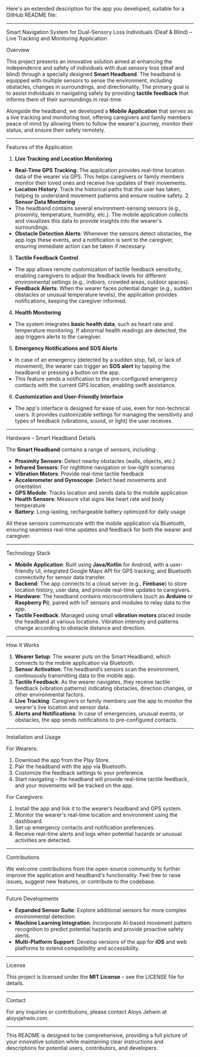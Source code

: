 Here's an extended description for the app you developed, suitable for a GitHub README file:

---

Smart Navigation System for Dual-Sensory Loss Individuals (Deaf & Blind) – Live Tracking and Monitoring Application

Overview

This project presents an innovative solution aimed at enhancing the independence and safety of individuals with dual sensory loss (deaf and blind) through a specially designed **Smart Headband**. The headband is equipped with multiple sensors to sense the environment, including obstacles, changes in surroundings, and directionality. The primary goal is to assist individuals in navigating safely by providing **tactile feedback** that informs them of their surroundings in real-time.

Alongside the headband, we developed a **Mobile Application** that serves as a live tracking and monitoring tool, offering caregivers and family members peace of mind by allowing them to follow the wearer's journey, monitor their status, and ensure their safety remotely.

---

Features of the Application

1. **Live Tracking and Location Monitoring**
- **Real-Time GPS Tracking**: The application provides real-time location data of the wearer via GPS. This helps caregivers or family members monitor their loved ones and receive live updates of their movements.
- **Location History**: Track the historical paths that the user has taken, helping to understand movement patterns and ensure routine safety.
  2. **Sensor Data Monitoring**
- The headband contains several environment-sensing sensors (e.g., proximity, temperature, humidity, etc.). The mobile application collects and visualizes this data to provide insights into the wearer's surroundings.
- **Obstacle Detection Alerts**: Whenever the sensors detect obstacles, the app logs these events, and a notification is sent to the caregiver, ensuring immediate action can be taken if necessary.

3. **Tactile Feedback Control**
- The app allows remote customization of tactile feedback sensitivity, enabling caregivers to adjust the feedback levels for different environmental settings (e.g., indoors, crowded areas, outdoor spaces).
- **Feedback Alerts**: When the wearer faces potential danger (e.g., sudden obstacles or unusual temperature levels), the application provides notifications, keeping the caregiver informed.

4. **Health Monitoring**
- The system integrates **basic health data**, such as heart rate and temperature monitoring. If abnormal health readings are detected, the app triggers alerts to the caregiver.
  
5. **Emergency Notifications and SOS Alerts**
- In case of an emergency (detected by a sudden stop, fall, or lack of movement), the wearer can trigger an **SOS alert** by tapping the headband or pressing a button on the app. 
- This feature sends a notification to the pre-configured emergency contacts with the current GPS location, enabling swift assistance.

6. **Customization and User-Friendly Interface**
- The app's interface is designed for ease of use, even for non-technical users. It provides customizable settings for managing the sensitivity and types of feedback (vibrations, sound, or light) the user receives.

---

Hardware – Smart Headband Details

The **Smart Headband** contains a range of sensors, including:
- **Proximity Sensors**: Detect nearby obstacles (walls, objects, etc.)
- **Infrared Sensors**: For nighttime navigation or low-light scenarios
- **Vibration Motors**: Provide real-time tactile feedback
- **Accelerometer and Gyroscope**: Detect head movements and orientation
- **GPS Module**: Tracks location and sends data to the mobile application
- **Health Sensors**: Measure vital signs like heart rate and body temperature
- **Battery**: Long-lasting, rechargeable battery optimized for daily usage

All these sensors communicate with the mobile application via Bluetooth, ensuring seamless real-time updates and feedback for both the wearer and caregiver.

---

Technology Stack

- **Mobile Application**: Built using **Java/Kotlin** for Android, with a user-friendly UI, integrated Google Maps API for GPS tracking, and Bluetooth connectivity for sensor data transfer.
- **Backend**: The app connects to a cloud server (e.g., **Firebase**) to store location history, user data, and provide real-time updates to caregivers.
- **Hardware**: The headband contains microcontrollers (such as **Arduino** or **Raspberry Pi**), paired with IoT sensors and modules to relay data to the app.
- **Tactile Feedback**: Managed using small **vibration motors** placed inside the headband at various locations. Vibration intensity and patterns change according to obstacle distance and direction.

---

How It Works

1. **Wearer Setup**: The wearer puts on the Smart Headband, which connects to the mobile application via Bluetooth.
2. **Sensor Activation**: The headband’s sensors scan the environment, continuously transmitting data to the mobile app.
3. **Tactile Feedback**: As the wearer navigates, they receive tactile feedback (vibration patterns) indicating obstacles, direction changes, or other environmental factors.
4. **Live Tracking**: Caregivers or family members use the app to monitor the wearer's live location and sensor data.
5. **Alerts and Notifications**: In case of emergencies, unusual events, or obstacles, the app sends notifications to pre-configured contacts.

---

Installation and Usage

For Wearers:
1. Download the app from the Play Store.
2. Pair the headband with the app via Bluetooth.
3. Customize the feedback settings to your preference.
4. Start navigating – the headband will provide real-time tactile feedback, and your movements will be tracked on the app.

For Caregivers:
1. Install the app and link it to the wearer’s headband and GPS system.
2. Monitor the wearer's real-time location and environment using the dashboard.
3. Set up emergency contacts and notification preferences.
4. Receive real-time alerts and logs when potential hazards or unusual activities are detected.

---

Contributions

We welcome contributions from the open-source community to further improve the application and headband's functionality. Feel free to raise issues, suggest new features, or contribute to the codebase.

---

Future Developments

- **Expanded Sensor Suite**: Explore additional sensors for more complex environmental detection.
- **Machine Learning Integration**: Incorporate AI-based movement pattern recognition to predict potential hazards and provide proactive safety alerts.
- **Multi-Platform Support**: Develop versions of the app for **iOS** and web platforms to extend compatibility and accessibility.

---
License

This project is licensed under the **MIT License** – see the LICENSE file for details.

---
Contact

For any inquiries or contributions, please contact Aloys Jehwin at aloysjehwin.com.

--- 

This README is designed to be comprehensive, providing a full picture of your innovative solution while maintaining clear instructions and descriptions for potential users, contributors, and developers.
